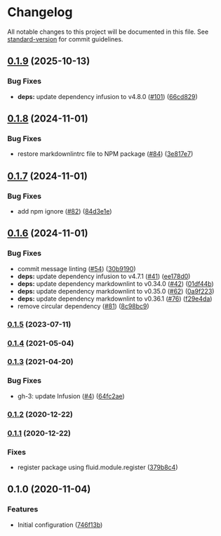 # Changelog

All notable changes to this project will be documented in this file. See [standard-version](https://github.com/conventional-changelog/standard-version) for commit guidelines.

## [0.1.9](https://github.com/fluid-project/markdownlint-config-fluid/compare/v0.1.8...v0.1.9) (2025-10-13)


### Bug Fixes

* **deps:** update dependency infusion to v4.8.0 ([#101](https://github.com/fluid-project/markdownlint-config-fluid/issues/101)) ([66cd829](https://github.com/fluid-project/markdownlint-config-fluid/commit/66cd8291c553739a07fb511a8e6a05ad9cf46724))

## [0.1.8](https://github.com/fluid-project/markdownlint-config-fluid/compare/v0.1.7...v0.1.8) (2024-11-01)


### Bug Fixes

* restore markdownlintrc file to NPM package ([#84](https://github.com/fluid-project/markdownlint-config-fluid/issues/84)) ([3e817e7](https://github.com/fluid-project/markdownlint-config-fluid/commit/3e817e73db3ce6bfcc907afb6f0cd0a9cea4e28b))

## [0.1.7](https://github.com/fluid-project/markdownlint-config-fluid/compare/v0.1.6...v0.1.7) (2024-11-01)


### Bug Fixes

* add npm ignore ([#82](https://github.com/fluid-project/markdownlint-config-fluid/issues/82)) ([84d3e1e](https://github.com/fluid-project/markdownlint-config-fluid/commit/84d3e1e0c977e78329c9bd1db1619f8ce0039903))

## [0.1.6](https://github.com/fluid-project/markdownlint-config-fluid/compare/0.1.5...v0.1.6) (2024-11-01)


### Bug Fixes

* commit message linting ([#54](https://github.com/fluid-project/markdownlint-config-fluid/issues/54)) ([30b9190](https://github.com/fluid-project/markdownlint-config-fluid/commit/30b9190e002df3a93256b2c89b672d29a029c70d))
* **deps:** update dependency infusion to v4.7.1 ([#41](https://github.com/fluid-project/markdownlint-config-fluid/issues/41)) ([ee178d0](https://github.com/fluid-project/markdownlint-config-fluid/commit/ee178d0b39c9861589978eb59ee49c4780adce64))
* **deps:** update dependency markdownlint to v0.34.0 ([#42](https://github.com/fluid-project/markdownlint-config-fluid/issues/42)) ([01df44b](https://github.com/fluid-project/markdownlint-config-fluid/commit/01df44b00e5fb2353aa902cc2a4724c7370a6dbd))
* **deps:** update dependency markdownlint to v0.35.0 ([#62](https://github.com/fluid-project/markdownlint-config-fluid/issues/62)) ([0a9f223](https://github.com/fluid-project/markdownlint-config-fluid/commit/0a9f223136201ac83f0d4cc768aeec78c03755ca))
* **deps:** update dependency markdownlint to v0.36.1 ([#76](https://github.com/fluid-project/markdownlint-config-fluid/issues/76)) ([f29e4da](https://github.com/fluid-project/markdownlint-config-fluid/commit/f29e4da87eb48fa59f1bba776cbc73a2d8c28f3f))
* remove circular dependency ([#81](https://github.com/fluid-project/markdownlint-config-fluid/issues/81)) ([8c98bc9](https://github.com/fluid-project/markdownlint-config-fluid/commit/8c98bc914766a1969634ed0226e358ece2ea9efa))

### [0.1.5](https://github.com/fluid-project/markdownlint-config-fluid/compare/0.1.4...0.1.5) (2023-07-11)

### [0.1.4](https://github.com/fluid-project/markdownlint-config-fluid/compare/0.1.3...0.1.4) (2021-05-04)

### [0.1.3](https://github.com/fluid-project/markdownlint-config-fluid/compare/0.1.2...0.1.3) (2021-04-20)


### Bug Fixes

* gh-3: update Infusion ([#4](https://github.com/fluid-project/markdownlint-config-fluid/issues/4)) ([64fc2ae](https://github.com/fluid-project/markdownlint-config-fluid/commit/64fc2ae8bedb3c849177d286a108fbd620e99d69))

### [0.1.2](https://github.com/fluid-project/markdownlint-config-fluid/compare/0.1.1...0.1.2) (2020-12-22)

### [0.1.1](https://github.com/fluid-project/markdownlint-config-fluid/compare/0.1.0...0.1.1) (2020-12-22)

### Fixes

- register package using fluid.module.register ([379b8c4](https://github.com/fluid-project/markdownlint-config-fluid/commit/379b8c4455743ec2017777b78fe44ca832fb9c48))

## 0.1.0 (2020-11-04)

### Features

- Initial configuration ([746f13b](https://github.com/greatislander/markdownlint-config-fluid/commit/746f13bb7288cf137d52003f055a064d1dd01ba9))
